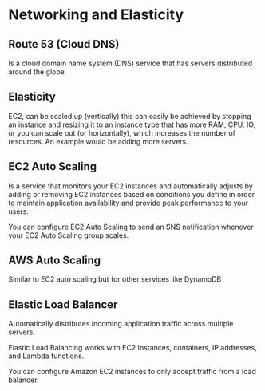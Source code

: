 # Networking and Elasticity

## Route 53 (Cloud DNS)
Is a cloud domain name system (DNS) service that has servers distributed around the globe 

## Elasticity
EC2, can be scaled up (vertically) this can easily be achieved by stopping an instance and resizing it to an instance type that has more RAM, CPU, IO, or you can scale out (or horizontally), which increases the number of resources. An example would be adding more servers.

## EC2 Auto Scaling
 Is a service that monitors your EC2 instances and automatically adjusts by adding or removing EC2 instances based on conditions you define in order to maintain application availability and provide peak performance to your users.
 
  You can configure EC2 Auto Scaling to send an SNS notification whenever your EC2 Auto Scaling group scales.
  
 ## AWS Auto Scaling
 Similar to EC2 auto scaling but for other services like DynamoDB
 
 ## Elastic Load Balancer
 Automatically distributes incoming application traffic across multiple servers.
 
 Elastic Load Balancing works with EC2 Instances, containers, IP addresses, and Lambda functions.
 
 You can configure Amazon EC2 instances to only accept traffic from a load balancer.